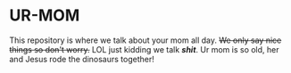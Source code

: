 # UR-MOM
This repository is where we talk about your mom all day.
~~We only say nice things so don't worry.~~
LOL just kidding we talk **_shit_**.
Ur mom is so old, her and Jesus rode the dinosaurs together!
